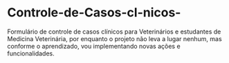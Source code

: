 # Controle-de-Casos-cl-nicos-
 Formulário de controle de casos clínicos para Veterinários e estudantes de Medicina Veterinária, por enquanto o projeto não leva a lugar nenhum, mas conforme o aprendizado, vou implementando novas ações e funcionalidades.
